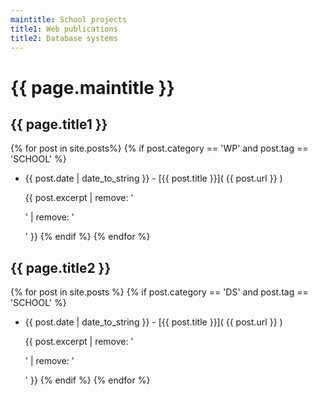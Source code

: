 ```yaml
---
maintitle: School projects
title1: Web publications
title2: Database systems
---
```


# {{ page.maintitle }}
	
## {{ page.title1 }}
{% for post in site.posts%}
{% if post.category == 'WP' and post.tag == 'SCHOOL' %}
* {{ post.date | date_to_string }} - [{{ post.title }}]( {{ post.url }} ) 

	{{ post.excerpt | remove: '<p>' | remove: '</p>' }}
{% endif %}
{% endfor %}


## {{ page.title2 }}
{% for post in site.posts %}
{% if post.category == 'DS' and post.tag == 'SCHOOL' %}
* {{ post.date | date_to_string }} - [{{ post.title }}]( {{ post.url }} ) 

	{{ post.excerpt | remove: '<p>' | remove: '</p>' }}
{% endif %}
{% endfor %}



